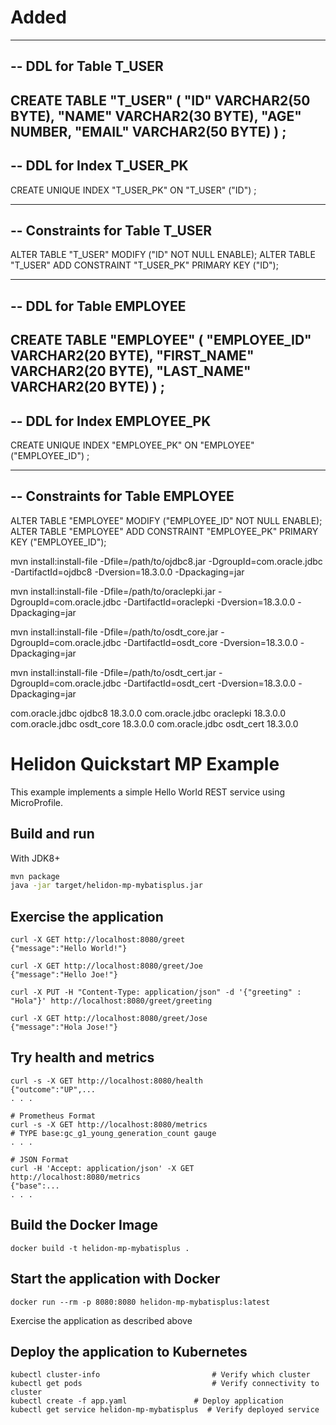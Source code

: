# Added
--------------------------------------------------------
--  DDL for Table T_USER
--------------------------------------------------------

  CREATE TABLE "T_USER" 
   (	"ID" VARCHAR2(50 BYTE), 
	"NAME" VARCHAR2(30 BYTE), 
	"AGE" NUMBER, 
	"EMAIL" VARCHAR2(50 BYTE)
   ) ;
--------------------------------------------------------
--  DDL for Index T_USER_PK
--------------------------------------------------------

  CREATE UNIQUE INDEX "T_USER_PK" ON "T_USER" ("ID") ;
  
--------------------------------------------------------
--  Constraints for Table T_USER
--------------------------------------------------------

  ALTER TABLE "T_USER" MODIFY ("ID" NOT NULL ENABLE);
  ALTER TABLE "T_USER" ADD CONSTRAINT "T_USER_PK" PRIMARY KEY ("ID");


--------------------------------------------------------
--  DDL for Table EMPLOYEE
--------------------------------------------------------

  CREATE TABLE "EMPLOYEE" 
   (	"EMPLOYEE_ID" VARCHAR2(20 BYTE), 
	"FIRST_NAME" VARCHAR2(20 BYTE), 
	"LAST_NAME" VARCHAR2(20 BYTE)
   ) ;
--------------------------------------------------------
--  DDL for Index EMPLOYEE_PK
--------------------------------------------------------

  CREATE UNIQUE INDEX "EMPLOYEE_PK" ON "EMPLOYEE" ("EMPLOYEE_ID") ;
  
--------------------------------------------------------
--  Constraints for Table EMPLOYEE
--------------------------------------------------------

  ALTER TABLE "EMPLOYEE" MODIFY ("EMPLOYEE_ID" NOT NULL ENABLE);
  ALTER TABLE "EMPLOYEE" ADD CONSTRAINT "EMPLOYEE_PK" PRIMARY KEY ("EMPLOYEE_ID");



mvn install:install-file -Dfile=/path/to/ojdbc8.jar -DgroupId=com.oracle.jdbc -DartifactId=ojdbc8 -Dversion=18.3.0.0 -Dpackaging=jar

mvn install:install-file -Dfile=/path/to/oraclepki.jar -DgroupId=com.oracle.jdbc -DartifactId=oraclepki -Dversion=18.3.0.0 -Dpackaging=jar

mvn install:install-file -Dfile=/path/to/osdt_core.jar -DgroupId=com.oracle.jdbc -DartifactId=osdt_core -Dversion=18.3.0.0 -Dpackaging=jar

mvn install:install-file -Dfile=/path/to/osdt_cert.jar -DgroupId=com.oracle.jdbc -DartifactId=osdt_cert -Dversion=18.3.0.0 -Dpackaging=jar

<dependency>
    <groupId>com.oracle.jdbc</groupId>
    <artifactId>ojdbc8</artifactId>
    <version>18.3.0.0</version>
</dependency>
<dependency>
    <groupId>com.oracle.jdbc</groupId>
    <artifactId>oraclepki</artifactId>
    <version>18.3.0.0</version>
</dependency>
<dependency>
    <groupId>com.oracle.jdbc</groupId>
    <artifactId>osdt_core</artifactId>
    <version>18.3.0.0</version>
</dependency>
<dependency>
    <groupId>com.oracle.jdbc</groupId>
    <artifactId>osdt_cert</artifactId>
    <version>18.3.0.0</version>
</dependency>

# Helidon Quickstart MP Example

This example implements a simple Hello World REST service using MicroProfile.

## Build and run

With JDK8+
```bash
mvn package
java -jar target/helidon-mp-mybatisplus.jar
```

## Exercise the application

```
curl -X GET http://localhost:8080/greet
{"message":"Hello World!"}

curl -X GET http://localhost:8080/greet/Joe
{"message":"Hello Joe!"}

curl -X PUT -H "Content-Type: application/json" -d '{"greeting" : "Hola"}' http://localhost:8080/greet/greeting

curl -X GET http://localhost:8080/greet/Jose
{"message":"Hola Jose!"}
```

## Try health and metrics

```
curl -s -X GET http://localhost:8080/health
{"outcome":"UP",...
. . .

# Prometheus Format
curl -s -X GET http://localhost:8080/metrics
# TYPE base:gc_g1_young_generation_count gauge
. . .

# JSON Format
curl -H 'Accept: application/json' -X GET http://localhost:8080/metrics
{"base":...
. . .

```

## Build the Docker Image

```
docker build -t helidon-mp-mybatisplus .
```

## Start the application with Docker

```
docker run --rm -p 8080:8080 helidon-mp-mybatisplus:latest
```

Exercise the application as described above

## Deploy the application to Kubernetes

```
kubectl cluster-info                         # Verify which cluster
kubectl get pods                             # Verify connectivity to cluster
kubectl create -f app.yaml               # Deploy application
kubectl get service helidon-mp-mybatisplus  # Verify deployed service
```

